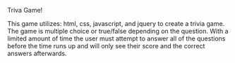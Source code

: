 Triva Game!

This game utilizes: html, css, javascript, and jquery to create a trivia game. The game is multiple choice or true/false depending on the question. With a limited amount of time the user must attempt to answer all of the questions before the time runs up and will only see their score and the correct answers afterwards. 
